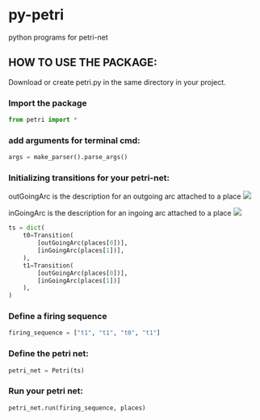 # py-petri
python programs for petri-net
## HOW TO USE THE PACKAGE:
Download or create petri.py in the same directory in your project.
### Import the package
```python
from petri import *
```
### add arguments for terminal cmd:
```python
args = make_parser().parse_args()
```
### Initializing transitions for your petri-net:
outGoingArc is the description for an outgoing arc attached to a place
<img src="https://i.imgur.com/KSHuUWr.png">

inGoingArc is the description for an ingoing arc attached to a place
<img src="https://i.imgur.com/agMXYSJ.png">
```python
ts = dict(
    t0=Transition(
        [outGoingArc(places[0])],
        [inGoingArc(places[1])],
    ),
    t1=Transition(
        [outGoingArc(places[0])],
        [inGoingArc(places[1])]
    ),
)
```
### Define a firing sequence
```python 
firing_sequence = ["t1", "t1", "t0", "t1"]
```
### Define the petri net:
```python
petri_net = Petri(ts)
```
### Run your petri net:
```python
petri_net.run(firing_sequence, places)
```
